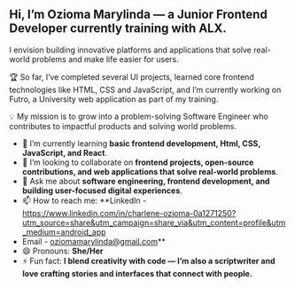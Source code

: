 ## Hi, **I’m Ozioma Marylinda** — a Junior Frontend Developer currently training with ALX.

I envision building innovative platforms and applications that solve real-world problems and make life easier for users.

🏆 So far, I’ve completed several UI projects, learned core frontend technologies like HTML, CSS and JavaScript, and I’m currently working on Futro, a University web application as part of my training.

💡 My mission is to grow into a problem-solving Software Engineer who contributes to impactful products and solving world problems.

* 🌱 I’m currently learning **basic frontend development, Html, CSS, JavaScript, and React**.
* 👯 I’m looking to collaborate on **frontend projects, open-source contributions, and web applications that solve real-world problems**.
* 💬 Ask me about **software engineering, frontend development, and building user-focused digital experiences**.
* 📫 How to reach me: **LinkedIn - https://www.linkedin.com/in/charlene-ozioma-0a1271250?utm_source=share&utm_campaign=share_via&utm_content=profile&utm_medium=android_app
*  Email - oziomamarylinda@gmail.com**
* 😄 Pronouns: **She/Her**
* ⚡ Fun fact: **I blend creativity with code — I’m also a scriptwriter and love crafting stories and interfaces that connect with people.**



